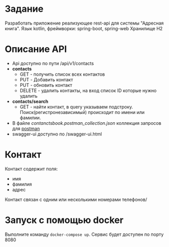 # Задание
Разработать приложение реализующее rest-api для системы "Адресная книга". 
Язык kotlin, фреймворки: spring-boot, spring-web
Хранилище H2

# Описание API

* Api доступно по пути /api/v1/contacts
* **contacts**    
    * GET - получить список всех контактов
    * PUT - Добавить контакт
    * PUT - обновить контакт
    * DELETE - удалить контакты, на вход список ID которые нужно удалить
* **contacts/search**
    * GET - найти контакт, в query указываем подстроку. Поиск(регистронезависимый) происходит по имени или фамилии.
* В файле _contanctsbook.postman_collection.json_ коллекция запросов для [postman](https://www.postman.com/)
* swagger-ui доступно по /swagger-ui.html
 

# Контакт
Контакт содержит поля:
* имя 
* фамилия
* адрес

Контакт связан с одним или несколькими номерами телефонов/  

# Запуск с помощью docker
Выполните команду `docker-compose up`.
Сервис будет доступен по порту 8080
